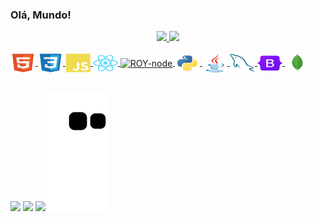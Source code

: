 ### Olá, Mundo!
<div align="center">
  <a href="https://github.com/evertonROY">
  <img height="180em" src="https://github-readme-stats.vercel.app/api?username=evertonROY&show_icons=true&theme=omni&include_all_commits=true&count_private=true"/>
  <img height="180em" src="https://github-readme-stats.vercel.app/api/top-langs/?username=evertonROY&layout=compact&langs_count=7&theme=omni"/>
</div>
<div style="display: inline_block"><br>
  <img align="center" alt="ROY-HTML" height="30" width="40" src="https://raw.githubusercontent.com/devicons/devicon/master/icons/html5/html5-original.svg">
  <img align="center" alt="ROY-CSS" height="30" width="40" src="https://raw.githubusercontent.com/devicons/devicon/master/icons/css3/css3-original.svg">
  <img align="center" alt="ROY-Js" height="30" width="40" src="https://raw.githubusercontent.com/devicons/devicon/master/icons/javascript/javascript-plain.svg">
  <img align="center" alt="ROY-React" height="30" width="40" src="https://raw.githubusercontent.com/devicons/devicon/master/icons/react/react-original.svg">
  <img align="center" alt="ROY-node" height="30" width="40"  src="https://cdn.jsdelivr.net/gh/devicons/devicon/icons/nodejs/nodejs-plain.svg">
  <img align="center" alt="ROY-Python" height="30" width="40" src="https://raw.githubusercontent.com/devicons/devicon/master/icons/python/python-original.svg">
  <img align="center" alt="ROY-Python" height="30" width="40" src="https://raw.githubusercontent.com/devicons/devicon/master/icons/java/java-original.svg">
  <img align="center" alt="ROY-Python" height="30" width="40" src="https://raw.githubusercontent.com/devicons/devicon/master/icons/mysql/mysql-original.svg">
  <img align="center" alt="ROY-Python" height="30" width="40" src="https://raw.githubusercontent.com/devicons/devicon/master/icons/bootstrap/bootstrap-original.svg">
  <img align="center" alt="ROY-Python" height="30" width="40" src="https://raw.githubusercontent.com/devicons/devicon/master/icons/mongodb/mongodb-original.svg">
</div>
  
 ##
  

  <a href="https://www.linkedin.com/in/evertonRoy" target="_blank"><img src="https://img.shields.io/badge/-LinkedIn-%230077B5?style=for-the-badge&logo=linkedin&logoColor=white" target="_blank"></a> 
    <a href = "mailto:evertonsantosld@hotmail.com"><img src="https://img.shields.io/badge/-Gmail-%23333?style=for-the-badge&logo=gmail&logoColor=white" target="_blank"></a>
<a href="https://t.me/Eurobot2" target="_blank"><img src="https://img.shields.io/badge/Telegram-2CA5E0?style=for-the-badge&logo=telegram&logoColor=white"></a>
![Snake animation](https://github.com/evertonROY/evertonROY/blob/output/github-contribution-grid-snake.svg)
